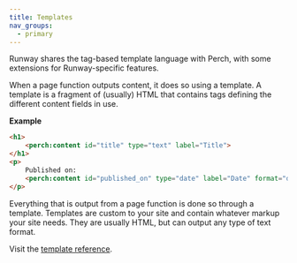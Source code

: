 ```yaml
---
title: Templates
nav_groups:
  - primary
---
```


Runway shares the tag-based template language with Perch, with some extensions for Runway-specific features.

When a page function outputs content, it does so using a template. A template is a fragment of (usually) HTML that contains tags defining the different content fields in use.

**Example**

```html
<h1>
    <perch:content id="title" type="text" label="Title">
</h1>
<p>
    Published on:
    <perch:content id="published_on" type="date" label="Date" format="d F Y H:i">
</p>
```

Everything that is output from a page function is done so through a template. Templates are custom to your site and contain whatever markup your site needs. They are usually HTML, but can output any type of text format.

Visit the [template reference](/templates/).
